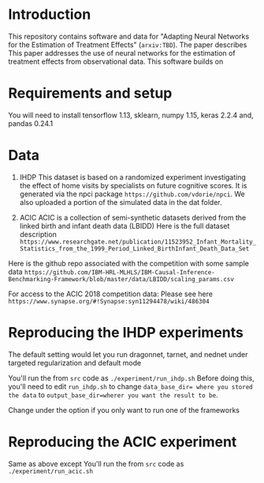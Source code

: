 # Introduction

This repository contains software and data for "Adapting Neural Networks for the Estimation of Treatment Effects" (`arxiv:TBD`).
The paper describes This paper addresses the use of neural networks for the estimation of treatment effects from observational data.
This software builds on


# Requirements and setup
You will need to install tensorflow 1.13, sklearn, numpy 1.15, keras 2.2.4 and, pandas 0.24.1

# Data

1. IHDP
This dataset is based on a randomized experiment investigating the effect of home visits by specialists on future cognitive scores.
It is generated via the npci package `https://github.com/vdorie/npci`.
We also uploaded a portion of the simulated data in the dat folder.


2. ACIC
ACIC is a collection of semi-synthetic datasets derived from the linked birth and infant death data (LBIDD)
Here is the full dataset description `https://www.researchgate.net/publication/11523952_Infant_Mortality_Statistics_from_the_1999_Period_Linked_BirthInfant_Death_Data_Set`

Here is the github repo associated with the competition with some sample data `https://github.com/IBM-HRL-MLHLS/IBM-Causal-Inference-Benchmarking-Framework/blob/master/data/LBIDD/scaling_params.csv`


For access to the ACIC 2018 competition data: Please see here `https://www.synapse.org/#!Synapse:syn11294478/wiki/486304`

# Reproducing the IHDP experiments
The default setting would let you run dragonnet, tarnet, and nednet under targeted regularization and default mode

You'll run the from `src` code as 
`./experiment/run_ihdp.sh`
Before doing this, you'll need to edit `run_ihdp.sh` to change 
`data_base_dir= where you stored the data`
to
`output_base_dir=wherer you want the result to be`.

Change under the option if you only want to run one of the frameworks

# Reproducing the ACIC experiment
Same as above except You'll run the from `src` code as `./experiment/run_acic.sh`
